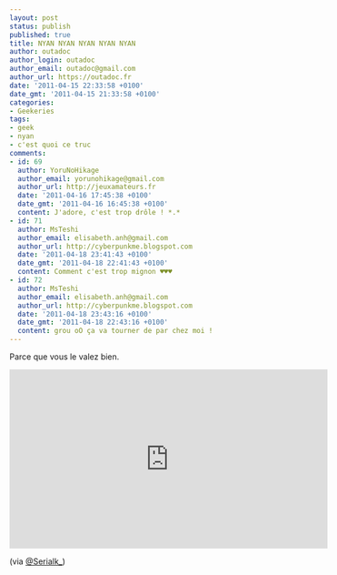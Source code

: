 ```yaml
---
layout: post
status: publish
published: true
title: NYAN NYAN NYAN NYAN NYAN
author: outadoc
author_login: outadoc
author_email: outadoc@gmail.com
author_url: https://outadoc.fr
date: '2011-04-15 22:33:58 +0100'
date_gmt: '2011-04-15 21:33:58 +0100'
categories:
- Geekeries
tags:
- geek
- nyan
- c'est quoi ce truc
comments:
- id: 69
  author: YoruNoHikage
  author_email: yorunohikage@gmail.com
  author_url: http://jeuxamateurs.fr
  date: '2011-04-16 17:45:38 +0100'
  date_gmt: '2011-04-16 16:45:38 +0100'
  content: J'adore, c'est trop drôle ! *.*
- id: 71
  author: MsTeshi
  author_email: elisabeth.anh@gmail.com
  author_url: http://cyberpunkme.blogspot.com
  date: '2011-04-18 23:41:43 +0100'
  date_gmt: '2011-04-18 22:41:43 +0100'
  content: Comment c'est trop mignon ♥♥♥
- id: 72
  author: MsTeshi
  author_email: elisabeth.anh@gmail.com
  author_url: http://cyberpunkme.blogspot.com
  date: '2011-04-18 23:43:16 +0100'
  date_gmt: '2011-04-18 22:43:16 +0100'
  content: grou oO ça va tourner de par chez moi !
---
```

Parce que vous le valez bien.

<iframe width="560" height="315" src="https://www.youtube-nocookie.com/embed/QH2-TGUlwu4" frameborder="0" allow="autoplay; encrypted-media" allowfullscreen></iframe>

(via [@Serialk_][1])

[1]: http://twitter.com/#!/Serialk_/status/59001756750839808

